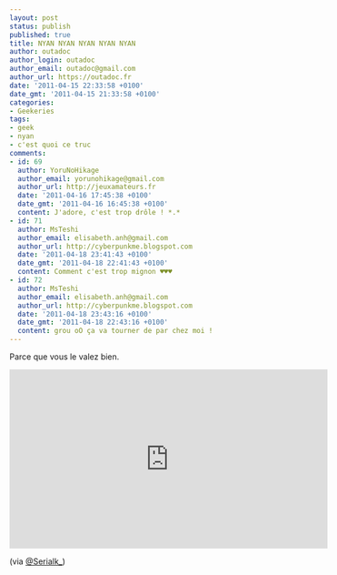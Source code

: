 ```yaml
---
layout: post
status: publish
published: true
title: NYAN NYAN NYAN NYAN NYAN
author: outadoc
author_login: outadoc
author_email: outadoc@gmail.com
author_url: https://outadoc.fr
date: '2011-04-15 22:33:58 +0100'
date_gmt: '2011-04-15 21:33:58 +0100'
categories:
- Geekeries
tags:
- geek
- nyan
- c'est quoi ce truc
comments:
- id: 69
  author: YoruNoHikage
  author_email: yorunohikage@gmail.com
  author_url: http://jeuxamateurs.fr
  date: '2011-04-16 17:45:38 +0100'
  date_gmt: '2011-04-16 16:45:38 +0100'
  content: J'adore, c'est trop drôle ! *.*
- id: 71
  author: MsTeshi
  author_email: elisabeth.anh@gmail.com
  author_url: http://cyberpunkme.blogspot.com
  date: '2011-04-18 23:41:43 +0100'
  date_gmt: '2011-04-18 22:41:43 +0100'
  content: Comment c'est trop mignon ♥♥♥
- id: 72
  author: MsTeshi
  author_email: elisabeth.anh@gmail.com
  author_url: http://cyberpunkme.blogspot.com
  date: '2011-04-18 23:43:16 +0100'
  date_gmt: '2011-04-18 22:43:16 +0100'
  content: grou oO ça va tourner de par chez moi !
---
```

Parce que vous le valez bien.

<iframe width="560" height="315" src="https://www.youtube-nocookie.com/embed/QH2-TGUlwu4" frameborder="0" allow="autoplay; encrypted-media" allowfullscreen></iframe>

(via [@Serialk_][1])

[1]: http://twitter.com/#!/Serialk_/status/59001756750839808

